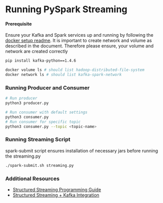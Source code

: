 
# Running PySpark Streaming 

#### Prerequisite

Ensure your Kafka and Spark services up and running by following the [docker setup readme](./../../docker/README.md). 
It is important to create network and volume as described in the document. Therefore please ensure, your volume and network are created correctly

```bash
pip install kafka-python==1.4.6
```

```bash
docker volume ls # should list hadoop-distributed-file-system
docker network ls # should list kafka-spark-network 
```


### Running Producer and Consumer
```bash
# Run producer
python3 producer.py

# Run consumer with default settings
python3 consumer.py
# Run consumer for specific topic
python3 consumer.py --topic <topic-name>
```

### Running Streaming Script

spark-submit script ensures installation of necessary jars before running the streaming.py

```bash
./spark-submit.sh streaming.py 
```

### Additional Resources
- [Structured Streaming Programming Guide](https://spark.apache.org/docs/latest/structured-streaming-programming-guide.html#structured-streaming-programming-guide)
- [Structured Streaming + Kafka Integration](https://spark.apache.org/docs/latest/structured-streaming-kafka-integration.html#structured-streaming-kafka-integration-guide-kafka-broker-versio)